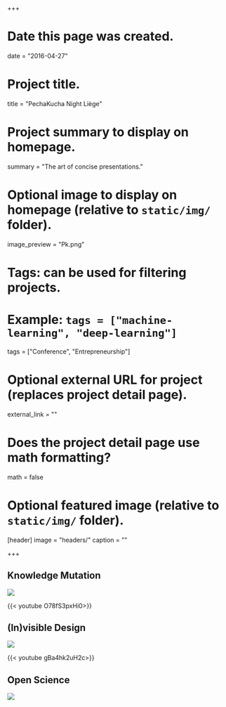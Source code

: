 +++
# Date this page was created.
date = "2016-04-27"

# Project title.
title = "PechaKucha Night Liège"

# Project summary to display on homepage.
summary = "The art of concise presentations."

# Optional image to display on homepage (relative to `static/img/` folder).
image_preview = "Pk.png"

# Tags: can be used for filtering projects.
# Example: `tags = ["machine-learning", "deep-learning"]`
tags = ["Conference", "Entrepreneurship"]

# Optional external URL for project (replaces project detail page).
external_link = "" 

# Does the project detail page use math formatting?
math = false

# Optional featured image (relative to `static/img/` folder).   

[header]
image = "headers/"
caption = ""

+++

## Knowledge Mutation

[![](/img/pk/knowledge-mutation.jpg)](https://www.youtube.com/watch?v=O78fS3pxHi0&list=PL2iuWDbwWaXJtEIIO9bQFuEkVH_cv8Dv3)

{{< youtube O78fS3pxHi0>}}

## (In)visible Design

[![](/img/pk/(in)visible-design.jpg)](https://www.pechakucha.org/events/57248ea0168963fda0000001)

{{< youtube gBa4hk2uH2c>}}

## Open Science

[![](/img/pk/open-science.jpg)](https://www.youtube.com/watch?v=6JbJ0yKlxfI&list=PL2iuWDbwWaXI2lN0cb4-MWn7L86tC7TKu)

